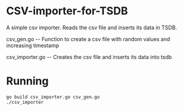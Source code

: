# CSV-importer-for-TSDB

A simple csv importer. Reads the csv file and inserts its data in TSDB.

csv_gen.go -- Function to create a csv file with random values and increasing timestamp

csv_importer.go -- Creates the csv file and inserts its data into tsdb

# Running

```
go build csv_importer.go csv_gen.go 
./csv_importer
```
